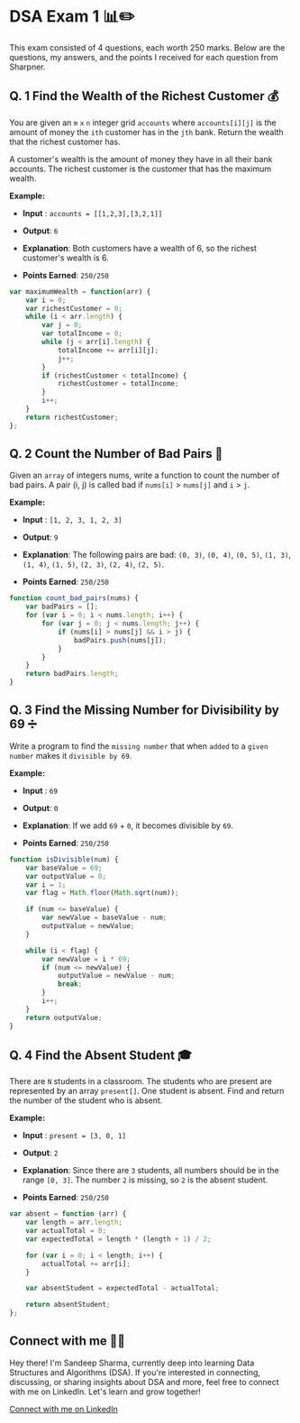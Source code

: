 # DSA Exam 1 📊✏️

This exam consisted of 4 questions, each worth 250 marks. Below are the questions, my answers, and the points I received for each question from Sharpner.

## Q. 1 Find the Wealth of the Richest Customer 💰

You are given an `m` `x` `n` integer grid `accounts` where `accounts[i][j]` is the amount of money the `i​​​​​​​​​​​th`​​​​ customer has in the `j​​​​​​​​​​​th`​​​​ bank. Return the wealth that the richest customer has.

A customer's wealth is the amount of money they have in all their bank accounts. The richest customer is the customer that has the maximum wealth.

**Example:**

- **Input** : `accounts = [[1,2,3],[3,2,1]]`

- **Output**: `6`

- **Explanation**: Both customers have a wealth of 6, so the richest customer's wealth is 6.

- **Points Earned**: `250/250`

```javascript
var maximumWealth = function(arr) {
    var i = 0;
    var richestCustomer = 0;
    while (i < arr.length) {
        var j = 0;
        var totalIncome = 0;
        while (j < arr[i].length) {
            totalIncome += arr[i][j];
            j++;
        }
        if (richestCustomer < totalIncome) {
            richestCustomer = totalIncome;
        }
        i++;
    }
    return richestCustomer;
};
```

## Q. 2 Count the Number of Bad Pairs 🔢

Given an `array` of integers nums, write a function to count the number of bad pairs. A pair (i, j) is called bad if `nums[i]` > `nums[j]` and `i` > `j`.

**Example:**

- **Input** : `[1, 2, 3, 1, 2, 3]`

- **Output**: `9`

- **Explanation**: The following pairs are bad: `(0, 3)`, `(0, 4)`, `(0, 5)`, `(1, 3)`, `(1, 4)`, `(1, 5)`, `(2, 3)`, `(2, 4)`, `(2, 5)`.

- **Points Earned**: `250/250`

```javascript
function count_bad_pairs(nums) {
    var badPairs = [];
    for (var i = 0; i < nums.length; i++) {
        for (var j = 0; j < nums.length; j++) {
            if (nums[i] > nums[j] && i > j) {
                badPairs.push(nums[j]);
            }
        }
    }
    return badPairs.length;
}
```

## Q. 3 Find the Missing Number for Divisibility by 69 ➗

Write a program to find the `missing number` that when `added` to a `given number` makes it `divisible by 69`.

**Example:**

- **Input** : `69`

- **Output**: `0`

- **Explanation**:  If we add `69` + `0`, it becomes divisible by `69`.

- **Points Earned**: `250/250`

```javascript
function isDivisible(num) {
    var baseValue = 69;
    var outputValue = 0;
    var i = 1;
    var flag = Math.floor(Math.sqrt(num));

    if (num <= baseValue) {
        var newValue = baseValue - num;
        outputValue = newValue;
    }

    while (i < flag) {
        var newValue = i * 69; 
        if (num <= newValue) {
            outputValue = newValue - num;
            break;
        }
        i++;
    }
    return outputValue;
}
```

## Q. 4 Find the Absent Student 🎓

There are `N` students in a classroom. The students who are present are represented by an array `present[]`. One student is absent. Find and return the number of the student who is absent.

**Example:**

- **Input** : `present = [3, 0, 1]`

- **Output**: `2`

- **Explanation**:  Since there are `3` students, all numbers should be in the range `[0, 3]`. The number `2` is missing, so `2` is the absent student.

- **Points Earned**: `250/250`

```javascript
var absent = function (arr) {
    var length = arr.length;
    var actualTotal = 0;
    var expectedTotal = length * (length + 1) / 2;

    for (var i = 0; i < length; i++) {
        actualTotal += arr[i];
    }

    var absentStudent = expectedTotal - actualTotal;

    return absentStudent;
};
```

## Connect with me 🎉🎉

Hey there! I'm Sandeep Sharma, currently deep into learning Data Structures and Algorithms (DSA). If you're interested in connecting, discussing, or sharing insights about DSA and more, feel free to connect with me on LinkedIn. Let's learn and grow together!

[Connect with me on LinkedIn](https://www.linkedin.com/in/devsandeepsharma/)
